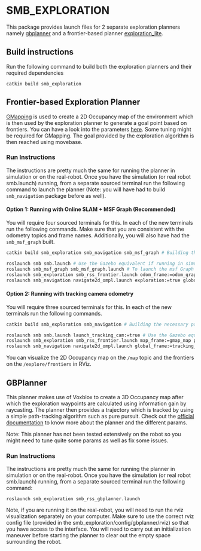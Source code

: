# SMB_EXPLORATION

This package provides launch files for 2 separate exploration planners namely [gbplanner](https://github.com/ETHZ-RobotX/gbplanner_ros) and a frontier-based planner [exploration_lite](http://wiki.ros.org/explore_lite).

## Build instructions

Run the following command to build both the exploration planners and their required dependencies

```
catkin build smb_exploration
```

## Frontier-based Exploration Planner

[GMapping](http://wiki.ros.org/gmapping) is used to create a 2D Occupancy map of the environment which is then used by the exploration planner to generate a goal point based on frontiers. You can have a look into the parameters [here](http://wiki.ros.org/explore_lite). Some tuning might be required for GMapping. The goal provided by the exploration algorithm is then reached using movebase.

### Run Instructions 

The instructions are pretty much the same for running the planner in simulation or on the real-robot. Once you have the simulation (or real robot smb.launch) running, from a separate sourced terminal run the following command to launch the planner (Note: you will have had to build ```smb_navigation``` package before as well). 

#### Option 1: Running with Online SLAM + MSF Graph (Recommended)
You will require four sourced terminals for this. In each of the new terminals run the following commands. Make sure that you are consistent with the odometry topics and frame names. Additionally, you will also have had the ```smb_msf_graph``` built.
```bash
catkin build smb_exploration smb_navigation smb_msf_graph # Building the necessary packages if not done before
```
```bash
roslaunch smb smb.launch # Use the Gazebo equivalent if running in simulation
roslaunch smb_msf_graph smb_msf_graph.launch # To launch the msf Graph State Estimation
roslaunch smb_exploration smb_rss_frontier.launch odom_frame:=odom_graph_msf map_frame:=gmap_map publish_odom_to_map:=true # Exploration + GMapping
roslaunch smb_navigation navigate2d_ompl.launch exploration:=true global_frame:=gmap_map odom_topic:=/graph_msf/est_odometry_odom_imu # Path Planner
```
#### Option 2: Running with tracking camera odometry
You will require three sourced terminals for this. In each of the new terminals run the following commands.
```bash
catkin build smb_exploration smb_navigation # Building the necessary packages if not done before
```
```bash
roslaunch smb smb.launch launch_tracking_cam:=true # Use the Gazebo equivalent if running in simulation with tracking cam flag
roslaunch smb_exploration smb_rss_frontier.launch map_frame:=gmap_map publish_odom_to_map:=true # Exploration + GMapping
roslaunch smb_navigation navigate2d_ompl.launch global_frame:=tracking_camera_odom # Path Planner
```
You can visualize the 2D Occupancy map on the ```/map``` topic and the frontiers on the ```/explore/frontiers``` in RViz.


## GBPlanner

This planner makes use of Voxblox to create a 3D Occupancy map after which the exploration waypoints are calculated using information gain by raycasting. The planner then provides a trajectory which is tracked by using a simple path-tracking algorithm such as pure pursuit. Check out the [official documentation](https://github.com/ntnu-arl/gbplanner_ros/wiki) to know more about the planner and the different params.

Note: This planner has not been tested extensively on the robot so you might need to tune quite some params as well as fix some issues.

### Run Instructions 

The instructions are pretty much the same for running the planner in simulation or on the real-robot. Once you have the simulation (or real robot smb.launch) running, from a separate sourced terminal run the following command:

```
roslaunch smb_exploration smb_rss_gbplanner.launch
```

Note, if you are running it on the real-robot, you will need to run the rviz visualization separately on your computer. Make sure to use the correct rviz config file (provided in the smb_exploration/config/gbplanner/rviz) so that you have access to the interface.
You will need to carry out an initialization maneuver before starting the planner to clear out the empty space surrounding the robot.
